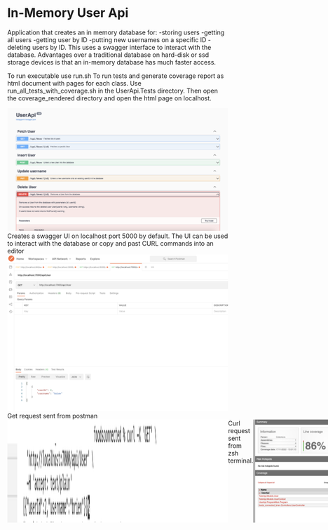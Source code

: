 <h1>In-Memory User Api</h1>

Application that creates an in memory database for:
-storing users 
-getting all users
-getting user by ID
-putting new usernames on a specific ID 
-deleting users by ID. This uses a swagger interface to interact with the database.  Advantages over a traditional database on hard-disk or ssd storage devices is that an in-memory database has much faster access.

To run executable use run.sh
To run tests and generate coverage report as html document with pages for each class. Use run_all_tests_with_coverage.sh in the UserApi.Tests directory. Then open the coverage_rendered directory and open the html page on localhost.


<img src="/instructions/1.png" alt="Alt text" title="Optional title">
Creates a swagger UI on localhost port 5000 by default. The UI can be used to interact with the database or copy and past CURL commands into an editor
<img src="/instructions/2.png" alt="Alt text" title="Optional title">
Get request sent from postman

<div style="display: flex; flex-direction: horizontal">
<img src="/instructions/3.png" alt="Alt text" title="Optional title">
Curl request sent from zsh terminal.


<img src="/instructions/4.png" alt="Alt text" title="Optional title">
Coverage report created by ReportGenerator with clickable links to each individual file to see line by line coverage.</div>

